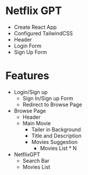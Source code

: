 # Netflix GPT 

- Create React App
- Configured TailwindCSS
- Header
- Login Form
- Sign Up Form


# Features
- Login/Sign up
    - Sign In/Sign up Form
    - Redirect to Browse Page
- Browse Page
    - Header
    - Main Movie
        - Tailer in Background
        - Title and Description
        - Movies Suggestion
            - Movies List * N
- NetflixGPT
    - Search Bar
    - Movies List

